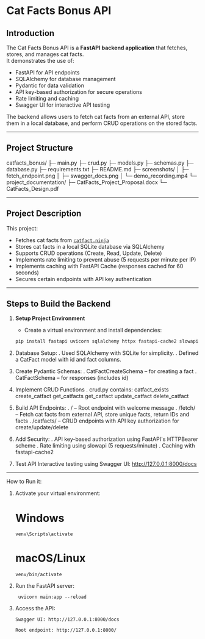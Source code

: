 # Cat Facts Bonus API

## Introduction
The Cat Facts Bonus API is a **FastAPI backend application** that fetches, stores, and manages cat facts.  
It demonstrates the use of:

- FastAPI for API endpoints
- SQLAlchemy for database management
- Pydantic for data validation
- API key-based authorization for secure operations
- Rate limiting and caching
- Swagger UI for interactive API testing

The backend allows users to fetch cat facts from an external API, store them in a local database, and perform CRUD operations on the stored facts.

-----------------------------------------------------------

## Project Structure
catfacts_bonus/
├─ main.py
├─ crud.py
├─ models.py
├─ schemas.py
├─ database.py
├─ requirements.txt
├─ README.md
├─ screenshots/
│ ├─ fetch_endpoint.png
│ ├─ swagger_docs.png
│ └─ demo_recording.mp4
└─ project_documentation/
├─ CatFacts_Project_Proposal.docx
└─ CatFacts_Design.pdf

-------------------------------------------------------------

## Project Description

This project:

- Fetches cat facts from [`catfact.ninja`](https://catfact.ninja/)  
- Stores cat facts in a local SQLite database via SQLAlchemy  
- Supports CRUD operations (Create, Read, Update, Delete)  
- Implements rate limiting to prevent abuse (5 requests per minute per IP)  
- Implements caching with FastAPI Cache (responses cached for 60 seconds)  
- Secures certain endpoints with API key authentication  

------------------------------------------------------------------------------

## Steps to Build the Backend

1. **Setup Project Environment**
   - Create a virtual environment and install dependencies:
   ```bash
   pip install fastapi uvicorn sqlalchemy httpx fastapi-cache2 slowapi
   
2. Database Setup:
  . Used SQLAlchemy with SQLite for simplicity.
  . Defined a CatFact model with id and fact columns.

3. Create Pydantic Schemas:
  . CatFactCreateSchema – for creating a fact
  . CatFactSchema – for responses (includes id)

4. Implement CRUD Functions
  . crud.py contains:
    catfact_exists
    create_catfact
    get_catfacts
    get_catfact
    update_catfact
    delete_catfact
   
5. Build API Endpoints:
  . / – Root endpoint with welcome message
  . /fetch/ – Fetch cat facts from external API, store unique facts, return IDs and facts
  . /catfacts/ – CRUD endpoints with API key authorization for create/update/delete

6. Add Security:
  . API key-based authorization using FastAPI's HTTPBearer scheme
  . Rate limiting using slowapi (5 requests/minute)
  . Caching with fastapi-cache2

7. Test API
Interactive testing using Swagger UI:
http://127.0.0.1:8000/docs

--------------------------------------------

How to Run it:
1. Activate your virtual environment:
   # Windows
       venv\Scripts\activate
   # macOS/Linux
       venv/bin/activate
2. Run the FastAPI server:
   
        uvicorn main:app --reload

3. Access the API:
   
       Swagger UI: http://127.0.0.1:8000/docs
   
       Root endpoint: http://127.0.0.1:8000/
   

   
